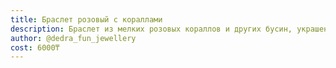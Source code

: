 ```yaml
---
title: Браслет розовый с кораллами
description: Браслет из мелких розовых кораллов и других бусин, украшен цветочками
author: @dedra_fun_jewellery
cost: 6000₸
---
```

